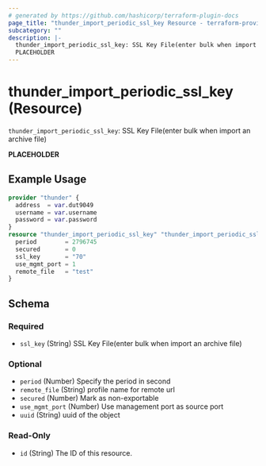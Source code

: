 ```yaml
---
# generated by https://github.com/hashicorp/terraform-plugin-docs
page_title: "thunder_import_periodic_ssl_key Resource - terraform-provider-thunder"
subcategory: ""
description: |-
  thunder_import_periodic_ssl_key: SSL Key File(enter bulk when import an archive file)
  PLACEHOLDER
---
```


# thunder_import_periodic_ssl_key (Resource)

`thunder_import_periodic_ssl_key`: SSL Key File(enter bulk when import an archive file)

__PLACEHOLDER__

## Example Usage

```terraform
provider "thunder" {
  address  = var.dut9049
  username = var.username
  password = var.password
}
resource "thunder_import_periodic_ssl_key" "thunder_import_periodic_ssl_key" {
  period        = 2796745
  secured       = 0
  ssl_key       = "70"
  use_mgmt_port = 1
  remote_file   = "test"
}
```

<!-- schema generated by tfplugindocs -->
## Schema

### Required

- `ssl_key` (String) SSL Key File(enter bulk when import an archive file)

### Optional

- `period` (Number) Specify the period in second
- `remote_file` (String) profile name for remote url
- `secured` (Number) Mark as non-exportable
- `use_mgmt_port` (Number) Use management port as source port
- `uuid` (String) uuid of the object

### Read-Only

- `id` (String) The ID of this resource.


